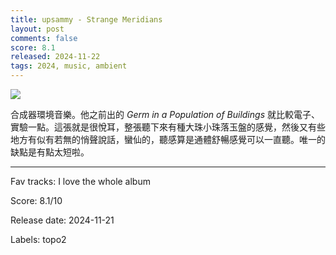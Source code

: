 ```yaml
---
title: upsammy - Strange Meridians
layout: post
comments: false
score: 8.1
released: 2024-11-22
tags: 2024, music, ambient
---
```


![](https://i.discogs.com/OXWPBKoP2_WT9wt54CD4L5OnjmDdC4S1tkJUKz83Zvk/rs:fit/g:sm/q:90/h:600/w:600/czM6Ly9kaXNjb2dz/LWRhdGFiYXNlLWlt/YWdlcy9SLTMyMDg1/NTQwLTE3Mjk2OTk3/MTUtMzI2Ny5qcGVn.jpeg)

合成器環境音樂。他之前出的 _Germ in a Population of Buildings_ 就比較電子、實驗一點。這張就是很悅耳，整張聽下來有種大珠小珠落玉盤的感覺，然後又有些地方有似有若無的悄聲說話，蠻仙的，聽感算是通體舒暢感覺可以一直聽。唯一的缺點是有點太短啦。

---

Fav tracks: I love the whole album

Score: 8.1/10

Release date: 2024-11-21

Labels: topo2

